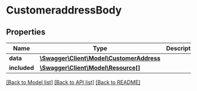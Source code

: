 # CustomeraddressBody

## Properties
Name | Type | Description | Notes
------------ | ------------- | ------------- | -------------
**data** | [**\Swagger\Client\Model\CustomerAddress**](CustomerAddress.md) |  | [optional] 
**included** | [**\Swagger\Client\Model\Resource[]**](Resource.md) |  | [optional] 

[[Back to Model list]](../../README.md#documentation-for-models) [[Back to API list]](../../README.md#documentation-for-api-endpoints) [[Back to README]](../../README.md)

